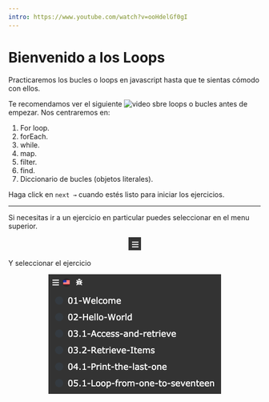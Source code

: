 ```yaml
---
intro: https://www.youtube.com/watch?v=ooHdelGf0gI
---
```



# Bienvenido a los Loops

Practicaremos los bucles o loops en javascript hasta que te sientas cómodo con ellos.  

Te recomendamos ver el siguiente ![video sbre loops o bucles](https://www.youtube.com/watch?v=U3ZlQSOcOI0) antes de empezar. Nos centraremos en:

1. For loop.
2. forEach.
3. while.
4. map.
5. filter.
6. find.
7. Diccionario de bucles (objetos literales).

Haga click en `next →` cuando estés listo para iniciar los ejercicios.


***
Si necesitas ir a un ejercicio en particular puedes seleccionar en el menu superior.
<p align="center">
  <img src="./menu.png">
</p>
Y seleccionar el ejercicio 
<p align="center">
  <img src="./menu2.png">
</p>